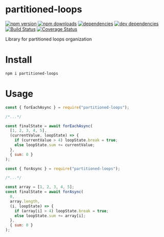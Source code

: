 # partitioned-loops

[![npm version](https://badge.fury.io/js/partitioned-loops.svg)](https://www.npmjs.com/package/partitioned-loops)
[![npm downloads](https://img.shields.io/npm/dt/partitioned-loops.svg)](https://www.npmjs.com/package/partitioned-loops)
[![dependencies](https://img.shields.io/david/litichevskiydv/partitioned-loops.svg)](https://www.npmjs.com/package/partitioned-loops)
[![dev dependencies](https://img.shields.io/david/dev/litichevskiydv/partitioned-loops.svg)](https://www.npmjs.com/package/partitioned-loops)
[![Build Status](https://travis-ci.org/litichevskiydv/partitioned-loops.svg?branch=master)](https://travis-ci.org/litichevskiydv/partitioned-loops)
[![Coverage Status](https://coveralls.io/repos/github/litichevskiydv/partitioned-loops/badge.svg?branch=master)](https://coveralls.io/github/litichevskiydv/partitioned-loops?branch=master)

Library for partitioned loops organization

# Install

`npm i partitioned-loops`

# Usage

```javascript
const { forEachAsync } = require("partitioned-loops");

/*...*/

const finalState = await forEachAsync(
  [1, 2, 3, 4, 5],
  (currentValue, loopState) => {
    if (currentValue > 4) loopState.break = true;
    else loopState.sum += currentValue;
  },
  { sum: 0 }
);
```

```javascript
const { forAsync } = require("partitioned-loops");

/*...*/

const array = [1, 2, 3, 4, 5];
const finalState = await forAsync(
  0,
  array.length,
  (i, loopState) => {
    if (array[i] > 4) loopState.break = true;
    else loopState.sum += array[i];
  },
  { sum: 0 }
);
```
